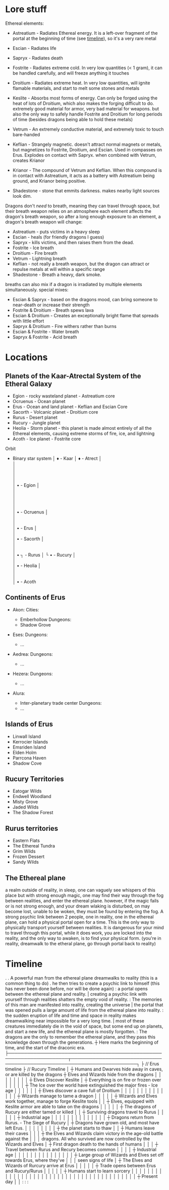 

# Lore stuff

Ethereal elements:
- Astreatium - Radiates Ethereal energy. It is a left-over fragment of the portal at the beginning of time (see [timeline](#timeline)), so it's a very rare metal
- Escian - Radiates life
- Sapryx - Radiates death
- Fostrite - Radiates extreme cold. In very low quantities (< 1 gram), it can be handled carefully, and will freeze anything it touches
- Droitium - Radiates extreme heat. In very low quantities, will ignite flamable materials, and start to melt some stones and metals

- Keslite - Absorbs most forms of energy. Can only be forged using the heat of lots of Droitium, which also makes the forging difficult to do.
            extremely good material for armor, very bad material for weapons. but also the only way to safely handle Fostrite and Droitium for long periods of time 
            (besides dragons being able to hold these metals)

- Vetrum - An extremely conductive material, and extremely toxic to touch bare-handed
- Keflian - Strangely magnetic. doesn't attract normal magnets or metals, but magnetizes to Fostrite, Droitium, and Escian. Used in compasses on Erus.
            Explodes on contact with Sapryx. when combined with Vetrum, creates Krianor

- Krianor - The compound of Vetrum and Keflian. When this compound is in contact with Astreatium, it acts as a battery with Astreatium being ground,
            and Krianor being positive.

- Shadestone - stone that emmits darkness. makes nearby light sources look dim.


Dragons don't *need* to breath, meaning they can travel through space, but their breath weapon relies on an atmosphere
each element affects the dragon's breath weapon,
so after a long enough exposure to an element, a dragon's breath weapon will change:
- Astreatium - puts victims in a heavy sleep
- Escian - heals (for friendly dragons I guess)
- Sapryx - kills victims, and then raises them from the dead.
- Fostrite - Ice breath
- Droitium - Fire breath
- Vetrum - Lightning breath
- Keflian - not really a breath weapon, but the dragon can attract or repulse metals at will within a specific range
- Shadestone - Breath a heavy, dark smoke.

breaths can also mix if a dragon is irradiated by multiple elements simultaneously.
special mixes:
- Escian & Sapryx - based on the dragons mood, can bring someone to near-death or increase their strength
- Fostrite & Droitium - Breath spews lava
- Escian & Droitium - Creates an exceptionally bright flame that spreads with little effort
- Sapryx & Droitium - Fire withers rather than burns
- Escian & Fostrite - Water breath
- Sapryx & Fostrite - Acid breath




# Locations

## Planets of the Kaar-Atrectal System of the Etheral Galaxy
- Egion - rocky wasteland planet - Astreatium core
- Ocruenus - Ocean planet
- Erus - Ocean and land planet - Keflian and Escian Core
- Sacorth - Volcanic planet - Droitium core
- Rurus - Desert planet
- Rucury - Jungle planet
- Heolia - Storm planet - this planet is made almost entirely of all the Ethereal elements, causing extreme storms of fire, ice, and lightning
- Acoth - Ice planet - Fostrite core

Orbit
- Binary star system
│             ♦ - Kaar
│               ♦ - Atrect
│              
│              
│              
│              
│              
│              • - Egion
│              
│              
│              
│              
│              
│              • - Ocruenus
│              
│              
│              
│              • - Erus
│              
│              
│              • - Sacorth
│              
│              
│              
│             • ┐ - Rurus
│             └ • - Rucury
│              
│              
│              • - Heolia
│              
│              
│              
│              • - Acoth


## Continents of Erus
- Akon:
  Cities:
  - Emberhollow
  Dungeons:
  - Shadow Grove

- Eses:
  Dungeons:
  - ...

- Aedrea:
  Dungeons:
  - ...

- Hezera:
  Dungeons:
  - ...

- Alura:
  - Inter-planetary trade center
  Dungeons:
  - ...


## Islands of Erus
- Linwall Island
- Kerrocier Islands
- Emsriden Island
- Elden Holm
- Parrcona Haven
- Shadow Cove


## Rucury Territories
- Eatogar Wilds
- Endwell Woodland
- Misty Grove
- Jaded Wilds
- The Shadow Forest


## Rurus territories
- Eastern Flats
- The Ethereal Tundra
- Grim Wilds
- Frozen Dessert
- Sandy Wilds



## The Ethereal plane
a realm outside of reality, in sleep, one can vaguely see whispers of this place
but with strong enough magic, one may find their way through the fog between realities, and enter the ethereal plane.
however, if the magic fails or is not strong enough, and your dream wlaking is disturbed, on may become lost, unable to be woken, they must be found by entering the fog.
A strong psychic link between 2 people, one in reality, one in the ethereal plane, can hold a physical portal open for a time. This is the only way to physically transport yourself between realities.
It is dangerous for your mind to travel through this portal, while it does work, you are locked into the reality, and the only way to awaken, is to find your physical form. (you're in reality, dreamwalk to the etheral plane, go through portal back to reality)


# Timeline
.
. A powerful man from the ethereal plane dreamwalks to reality (this is a common thing to do)
. he then tries to create a psychic link to himself (this has never been done before, nor will be done again)
: a portal opens between the ethereal plane and reality.
| creating a psychic link with yourself through realities shatters the empty void of reality.
: The memories of this man are manifested into reality, creating the universe
| the portal that was opened pulls a large amount of life from the ethereal plane into reality.
: the sudden eruption of life and time and space in reality makes dreamwalking near impossible for a very long time.
| most of these creatures immediately die in the void of space, but some end up on planets, and start a new life, and the ethereal plane is mostly forgotten.
: The dragons are the only to remember the ethereal plane, and they pass this knowledge down through the generations.
┼ Here marks the beginning of time, and the start of the draconic era.
├─────────────────────────────────────────────────────────────────────┬───────────────────────────────────────────────────────────────────────┐
├ // Erus timeline                                                    ├ // Rucury Timeline                                                    │
┼ Humans and Dwarves hide away in caves, or are killed by the dragons ┼ Elves and Wizards hide from the dragons                               │
│                                                                     │                                                                       │
│                                                                     │                                                                       │
│                                                                     ┼ Elves Discover Keslite                                                │
┼ Everything is on fire or frozen over                                │                                                                       │
│                                                                     │                                                                       │
┼ The Ice over the world have extinguished the major fires - Ice age  │                                                                       │
│                                                                     │                                                                       │
│                                                                     ┼ Elves discover a cave full of Droitium                                │
│                                                                     │                                                                       │
│                                                                     │                                                                       │
│                                                                     │                                                                       │
│                                                                     │                                                                       │
│                                                                     ┼ Wizards manage to tame a dragon                                       │
│                                                                     │                                                                       │
│                                                                     ┼ Wizards and Elves work together, manage to forge Keslite tools        │
│                                                                     ┼ Elves, equipped with Keslite armor are able to take on the dragons    │
│                                                                     │                                                                       │
│                                                                     ┼ The dragons of Rucury are either tamed or killed                      │
│                                                                     ┼ Surviving dragons travel to Rurus                                     │
│                                                                     │                                                                       │
│                                                                     ┼ Industrial age                                                        │
│                                                                     │                                                                       │
│                                                                     │                                                                       │
│                                                                     │                                                                       │
│                                                                     │                                                                       │
│                                                                     ┼ Dragons return from Rurus. - The Siege of Rucury                      │
┼ Dragons have grown old, and most have left Erus.                    │                                                                       │
│                                                                     │                                                                       │
│                                                                     │                                                                       │
┼ the planet starts to thaw                                           │                                                                       │
┼ Humans leave their caves                                            │                                                                       │
│                                                                     ┼ the Elves and Wizards claim victory in the age-old battle against the │
│                                                                     │ dragons. All who survived are now controlled by the Wizards and Elves │
┼ First dragon death to the hands of humans                           │                                                                       │
│                                                                     ┼ Travel between Rurus and Recury becomes common                        │
│                                                                     │                                                                       │
┼ Industrial age                                                      │                                                                       │
│                                                                     │                                                                       │
│                                                                     │                                                                       │
│                                                                     │                                                                       │
│                                                                     │                                                                       │
│                                                                     ┼ Large group of Wizards and Elves set off towards Erus, where they've  │
│                                                                     │ seen signs of life                                                    │
┼ The Elves and Wizards of Rurcury arrive at Erus                     │                                                                       │
│                                                                     │                                                                       │
┼ Trade opens between Erus and Rucury/Rurus                           │                                                                       │
│                                                                     │                                                                       │
┼ Humans start to learn sorcery                                       │                                                                       │
│                                                                     │                                                                       │
│                                                                     │                                                                       │
│                                                                     │                                                                       │
│                                                                     │                                                                       │
│                                                                     │                                                                       │
│                                                                     │                                                                       │
│                                                                     │                                                                       │
│                                                                     │                                                                       │
│                                                                     │                                                                       │
│                                                                     │                                                                       │
│                                                                     │                                                                       │
│                                                                     │                                                                       │
│                                                                     │                                                                       │
┼ Present day                                                         │                                                                       │
:                                                                     :                                                                       :







